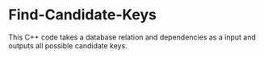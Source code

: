 # Find-Candidate-Keys
This C++ code takes a database relation and dependencies as a input and outputs all possible candidate keys.
